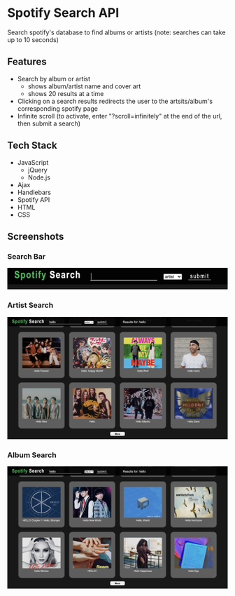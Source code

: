 # Spotify Search API

Search spotify's database to find albums or artists
(note: searches can take up to 10 seconds)

## Features

-   Search by album or artist
    -   shows album/artist name and cover art
    -   shows 20 results at a time
-   Clicking on a search results redirects the user to the artsits/album's corresponding spotify page
-   Infinite scroll (to activate, enter "?scroll=infinitely" at the end of the url, then submit a search)

## Tech Stack

-   JavaScript
    -   jQuery
    -   Node.js
-   Ajax
-   Handlebars
-   Spotify API
-   HTML
-   CSS

## Screenshots

### Search Bar

![](./screenshots/1.png)

### Artist Search

![](./screenshots/2.png)

### Album Search

![](./screenshots/3.png)
